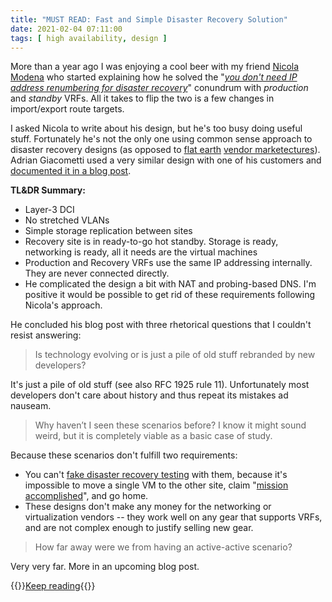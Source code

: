 ```yaml
---
title: "MUST READ: Fast and Simple Disaster Recovery Solution"
date: 2021-02-04 07:11:00
tags: [ high availability, design ]
---
```

More than a year ago I was enjoying a cool beer with my friend [Nicola Modena](https://www.ipspace.net/Expert:Nicola_Modena) who started explaining how he solved the "_[you don't need IP address renumbering for disaster recovery](https://blog.ipspace.net/2019/12/you-dont-need-ip-renumbering-for.html)_" conundrum with _production_ and _standby_ VRFs. All it takes to flip the two is a few changes in import/export route targets.

I asked Nicola to write about his design, but he's too busy doing useful stuff. Fortunately he's not the only one using common sense approach to disaster recovery designs (as opposed to [flat earth](https://blog.ipspace.net/2011/09/large-scale-bridging-nuked-earth.html) [vendor marketectures](https://blog.ipspace.net/2020/09/disaster-recovery-vendor-marketing.html)). Adrian Giacometti used a very similar design with one of his customers and [documented it in a blog post](https://blog.ipspace.net/2020/09/vendor-marketectures-in-real-life.html).
<!--more-->
**TL&DR Summary:**

* Layer-3 DCI
* No stretched VLANs
* Simple storage replication between sites
* Recovery site is in ready-to-go hot standby. Storage is ready, networking is ready, all it needs are the virtual machines
* Production and Recovery VRFs use the same IP addressing internally. They are never connected directly.
* He complicated the design a bit with NAT and probing-based DNS. I'm positive it would be possible to get rid of these requirements following Nicola's approach.

He concluded his blog post with three rhetorical questions that I couldn't resist answering:

> Is technology evolving or is just a pile of old stuff rebranded by new developers?

It's just a pile of old stuff (see also RFC 1925 rule 11). Unfortunately most developers don't care about history and thus repeat its mistakes ad nauseam.

> Why haven’t I seen these scenarios before? I know it might sound weird, but it is completely viable as a basic case of study.

Because these scenarios don't fulfill two requirements:

* You can't [fake disaster recovery testing](https://blog.ipspace.net/2019/09/disaster-recovery-test-faking-another.html) with them, because it's impossible to move a single VM to the other site, claim "[mission accomplished](https://en.wikipedia.org/wiki/Mission_Accomplished_speech)", and go home.
* These designs don't make any money for the networking or virtualization vendors -- they work well on any gear that supports VRFs, and are not complex enough to justify selling new gear.

> How far away were we from having an active-active scenario?

Very very far. More in an upcoming blog post.

{{<jump>}}[Keep reading](https://adriangiacometti.net/index.php/2020/12/18/fast-and-basic-drp-solution/){{</jump>}}